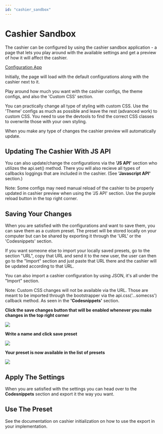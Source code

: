 ```yaml
---
id: "cashier_sandbox"
---
```


# Cashier Sandbox

The cashier can be configured by using the cashier sandbox application - a page that lets you play around with the
available settings and get a preview of how it will affect the cashier.

[Configuration App](https://pay.paymentiq.io/cashier-config)

Initially, the page will load with the default configurations along with the cashier next to it.

Play around how much you want with the cashier configs, the theme configs, and also the 'Custom CSS' section.

You can practically change all type of styling with custom CSS. Use the 'Theme' configs as much as possible and leave the rest (advanced work)
to custom CSS. You need to use the devtools to find the correct CSS classes to overwrite those with your own styling.

When you make any type of changes the cashier preview will automatically update.

## Updating The Cashier With JS API

You can also update/change the configurations via the **'JS API'** section who utilizes the api.set() method.
There you will also recieve all types of callbacks loggings that are included in the cashier. (See **'Javascript API'** section.)

Note: Some configs may need manual reload of the cashier to be properly updated in cashier preview when using the 'JS API' section.
Use the purple reload button in the top right corner.

## Saving Your Changes

When you are satisfied with the configurations and want to save them, you can save them as a custom preset.
The preset will be stored locally on your computer but can be shared by exporting it through the 'URL' or the 'Codesnippets' section.

If you want someone else to import your locally saved presets, go to the section "URL", copy that URL and send it to the new user, the user can then go to
the "Import" section and just paste that URL there and the cashier will be updated according to that URL.

You can also import a cashier configuration by using JSON, it's all under the "Import" section.

Note: Custom CSS changes will not be available via the URL. Those are meant to be imported through the bootstrapper via the api.css('...somecss') callback method. As seen in the **'Codesnippets'** section.

**Click the save changes button that will be enabled whenever you make changes in the top right corner**

![](/img/cashier/cashier-config-save.png)

**Write a name and click save preset**

![](/img/cashier/cashier-config-save-preset.png)

**Your preset is now available in the list of presets**

![](/img/cashier/config-was-saved.png)

## Apply The Settings

When you are satisfied with the settings you can head over to the **Codesnippets** section and export it the way you want.

## Use The Preset

See the documentation on cashier initialization on how to use the export in your implementation.